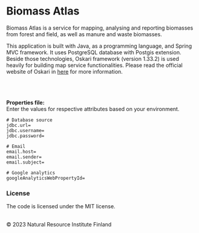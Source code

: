 # Biomass Atlas

Biomass Atlas is a service for mapping, analysing and reporting biomasses from forest and field, as well as manure and waste biomasses.

This application is built with Java, as a programming language, and Spring MVC framework. It uses PostgreSQL database with Postgis extension. 
<br>Beside those technologies, Oskari framework (version 1.33.2) is used heavily for building map service functionalities. Please read the official website of Oskari in [here](https://oskari.org/) for more information.<br><br><br><br>

**Properties file:**
<br>Enter the values for respective attributes based on your environment.

```
# Database source
jdbc.url=
jdbc.username=
jdbc.password=

# Email
email.host=
email.sender=
email.subject= 

# Google analytics
googleAnalyticsWebPropertyId=
```

### License

The code is licensed under the MIT license.

<br>&copy; 2023 Natural Resource Institute Finland